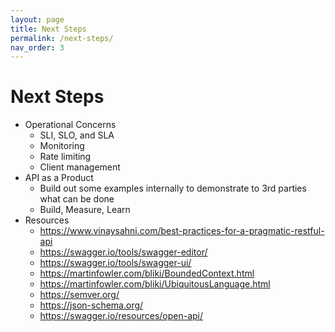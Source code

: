 ```yaml
---
layout: page
title: Next Steps
permalink: /next-steps/
nav_order: 3
---
```


# Next Steps
- Operational Concerns
  - SLI, SLO, and SLA
  - Monitoring
  - Rate limiting
  - Client management
- API as a Product
  - Build out some examples internally to demonstrate to 3rd parties what can be done
  - Build, Measure, Learn
- Resources
  - https://www.vinaysahni.com/best-practices-for-a-pragmatic-restful-api
  - https://swagger.io/tools/swagger-editor/
  - https://swagger.io/tools/swagger-ui/
  - https://martinfowler.com/bliki/BoundedContext.html
  - https://martinfowler.com/bliki/UbiquitousLanguage.html
  - https://semver.org/
  - https://json-schema.org/
  - https://swagger.io/resources/open-api/
